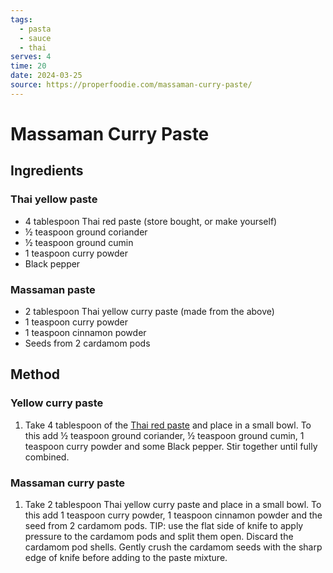 ```yaml
---
tags:
  - pasta
  - sauce
  - thai
serves: 4
time: 20
date: 2024-03-25
source: https://properfoodie.com/massaman-curry-paste/
---
```

# Massaman Curry Paste

## Ingredients

### Thai yellow paste

- 4 tablespoon Thai red paste (store bought, or make yourself)
- ½ teaspoon ground coriander
- ½ teaspoon ground cumin
- 1 teaspoon curry powder
- Black pepper

### Massaman paste

- 2 tablespoon Thai yellow curry paste (made from the above)
- 1 teaspoon curry powder
- 1 teaspoon cinnamon powder
- Seeds from 2 cardamom pods

## Method

### Yellow curry paste

1. Take 4 tablespoon of the [Thai red paste](https://properfoodie.com/thai-red-curry-paste/) and place in a small bowl. To this add ½ teaspoon ground coriander, ½ teaspoon ground cumin, 1 teaspoon curry powder and some Black pepper. Stir together until fully combined.

### Massaman curry paste

1. Take 2 tablespoon Thai yellow curry paste and place in a small bowl. To this add 1 teaspoon curry powder, 1 teaspoon cinnamon powder and the seed from 2 cardamom pods. TIP: use the flat side of knife to apply pressure to the cardamom pods and split them open. Discard the cardamom pod shells. Gently crush the cardamom seeds with the sharp edge of knife before adding to the paste mixture.